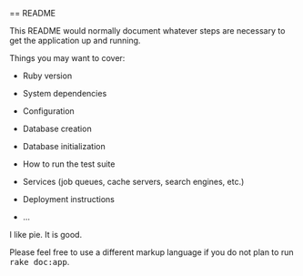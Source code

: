 == README

This README would normally document whatever steps are necessary to get the
application up and running.

Things you may want to cover:

* Ruby version

* System dependencies

* Configuration

* Database creation

* Database initialization

* How to run the test suite

* Services (job queues, cache servers, search engines, etc.)

* Deployment instructions

* ...

I like pie. It is good.

Please feel free to use a different markup language if you do not plan to run
<tt>rake doc:app</tt>.
